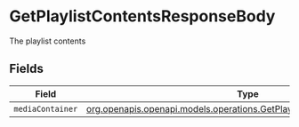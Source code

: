 # GetPlaylistContentsResponseBody

The playlist contents


## Fields

| Field                                                                                                                                    | Type                                                                                                                                     | Required                                                                                                                                 | Description                                                                                                                              |
| ---------------------------------------------------------------------------------------------------------------------------------------- | ---------------------------------------------------------------------------------------------------------------------------------------- | ---------------------------------------------------------------------------------------------------------------------------------------- | ---------------------------------------------------------------------------------------------------------------------------------------- |
| `mediaContainer`                                                                                                                         | [org.openapis.openapi.models.operations.GetPlaylistContentsMediaContainer](../../models/operations/GetPlaylistContentsMediaContainer.md) | :heavy_minus_sign:                                                                                                                       | N/A                                                                                                                                      |